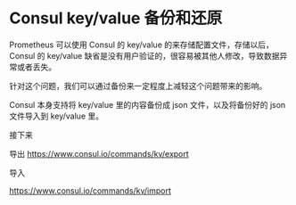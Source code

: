 # Consul key/value 备份和还原 

Prometheus 可以使用 Consul 的 key/value 的来存储配置文件，存储以后，Consul 的 key/value 缺省是没有用户验证的，很容易被其他人修改，导致数据异常或者丢失。

针对这个问题，我们可以通过备份来一定程度上减轻这个问题带来的影响。

Consul 本身支持将 key/value 里的内容备份成 json 文件，以及将备份好的 json 文件导入到 key/value 里。

接下来


导出 
https://www.consul.io/commands/kv/export

导入

https://www.consul.io/commands/kv/import